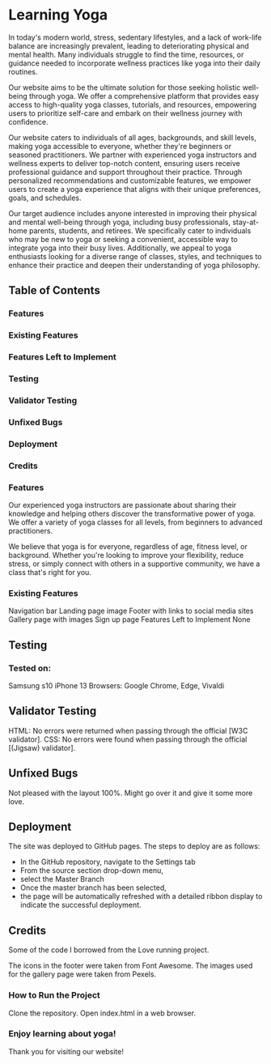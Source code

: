 # Learning Yoga


In today's modern world, stress, sedentary lifestyles, and a lack of work-life balance are increasingly prevalent, leading to deteriorating physical and mental health. Many individuals struggle to find the time, resources, or guidance needed to incorporate wellness practices like yoga into their daily routines.


Our website aims to be the ultimate solution for those seeking holistic well-being through yoga. We offer a comprehensive platform that provides easy access to high-quality yoga classes, tutorials, and resources, empowering users to prioritize self-care and embark on their wellness journey with confidence.


Our website caters to individuals of all ages, backgrounds, and skill levels, making yoga accessible to everyone, whether they're beginners or seasoned practitioners.
 We partner with experienced yoga instructors and wellness experts to deliver top-notch content, ensuring users receive professional guidance and support throughout their practice.
 Through personalized recommendations and customizable features, we empower users to create a yoga experience that aligns with their unique preferences, goals, and schedules.


Our target audience includes anyone interested in improving their physical and mental well-being through yoga, including busy professionals, stay-at-home parents, students, and retirees.
We specifically cater to individuals who may be new to yoga or seeking a convenient, accessible way to integrate yoga into their busy lives.
Additionally, we appeal to yoga enthusiasts looking for a diverse range of classes, styles, and techniques to enhance their practice and deepen their understanding of yoga philosophy.


## Table of Contents
### Features
### Existing Features
### Features Left to Implement
### Testing
### Validator Testing
### Unfixed Bugs
### Deployment
### Credits
### Features

Our experienced yoga instructors are passionate about sharing their knowledge and helping others discover the transformative power of yoga. We offer a variety of yoga classes for all levels, from beginners to advanced practitioners.

We believe that yoga is for everyone, regardless of age, fitness level, or background. Whether you're looking to improve your flexibility, reduce stress, or simply connect with others in a supportive community, we have a class that's right for you.

### Existing Features
Navigation bar
Landing page image
Footer with links to social media sites
Gallery page with images
Sign up page
Features Left to Implement
None

## Testing
### Tested on:

Samsung s10
iPhone 13
Browsers: Google Chrome, Edge, Vivaldi

## Validator Testing

HTML: No errors were returned when passing through the official [W3C validator].
CSS: No errors were found when passing through the official [(Jigsaw) validator].

## Unfixed Bugs

Not pleased with the layout 100%. Might go over it and give it some more love.

## Deployment
The site was deployed to GitHub pages. The steps to deploy are as follows:

- In the GitHub repository, navigate to the Settings tab
- From the source section drop-down menu, 
- select the Master Branch
- Once the master branch has been selected, 
- the page will be automatically refreshed with a detailed ribbon display to indicate the successful deployment.


## Credits

Some of the code I borrowed from the Love running project.

The icons in the footer were taken from Font Awesome.
The images used for the gallery page were taken from Pexels.

### How to Run the Project

Clone the repository.
Open index.html in a web browser.

### Enjoy learning about yoga!

Thank you for visiting our website!
